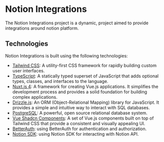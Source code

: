 # Notion Integrations

The Notion Integrations project is a dynamic, project aimed to provide integrations around notion platform.

## Technologies

Notion Integrations is built using the following technologies:

- [Tailwind CSS](https://tailwindcss.com/): A utility-first CSS framework for rapidly building custom user interfaces.
- [TypeScript](https://www.typescriptlang.org/): A statically typed superset of JavaScript that adds optional types, classes, and interfaces to the language.
- [Nuxt.js 4](https://v4.nuxtjs.org/): A framework for creating Vue.js applications. It simplifies the development process and provides a solid foundation for building complex applications.
- [Drizzle.js](https://drizzlejs.com/): An ORM (Object-Relational Mapping) library for JavaScript. It provides a simple and intuitive way to interact with SQL databases.
- [PostgreSQL](https://www.postgresql.org/): A powerful, open source relational database system.
- [Vue Shadcn Components](https://shadcn.com/docs/ui/): A set of Vue.js components built on top of Tailwind CSS that provide a consistent and visually appealing UI.
- [BetterAuth](https://github.com/leamsigc/better-auth): using BetterAuth for authentication and authorization.
- [Notion SDK](https://github.com/leamsigc/better-auth): using Notion SDK for interacting with Notion API.

